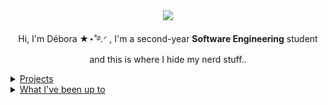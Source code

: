 

<div align="center">
 <img src="https://media1.giphy.com/media/v1.Y2lkPTc5MGI3NjExZ3V1aXdqNGVnYnp0dmN2aGFpbmVuYWpwamtncGZjeWw3NW52MjBvNSZlcD12MV9pbnRlcm5hbF9naWZfYnlfaWQmY3Q9Zw/9tZc9Mzo9K0yOYx38U/giphy.gif"/>
 </p>
 <p>Hi, I'm Débora ★⋆˚࿔.ᐟ , I'm a second-year <b>Software Engineering</b> student and this is where I hide my nerd stuff..</p>
</div>
<details>
 <summary><u>Projects</u></summary>
  <a href="https://github.com/deboravcaetano/LI2" target="_blank">Hitori-Game</a>
  <br>
  <a href="https://github.com/deboravcaetano/Immutable-Towers" target="_blank">Immutable-Towers</a>
</details>
<details>
 <summary><u>What I've been up to</u></summary>
    <br>
      <ul>
          <li>Survived the <b>Haskell</b> quest at University.</li>
          <li>Currently grinding through <b>C</b>.</li>
          <li>Self-learning <b>HTML</b> and <b>CSS</b>, one tag at a time!</li>
      </ul>
</details>


